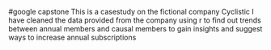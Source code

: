 
#google capstone 
This is a casestudy on the fictional company Cyclistic
I have cleaned the data provided from the company using r to find out trends between annual members and causal members to gain insights and suggest ways to increase annual subscriptions
